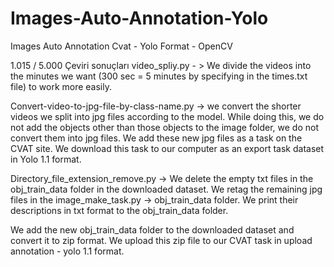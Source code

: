 # Images-Auto-Annotation-Yolo
Images Auto Annotation Cvat - Yolo Format - OpenCV


1.015 / 5.000
Çeviri sonuçları
video_spliy.py - > We divide the videos into the minutes we want (300 sec = 5 minutes by specifying in the times.txt file) to work more easily.


Convert-video-to-jpg-file-by-class-name.py -> we convert the shorter videos we split into jpg files according to the model. While doing this, we do not add the objects other than those objects to the image folder, we do not convert them into jpg files.
We add these new jpg files as a task on the CVAT site. We download this task to our computer as an export task dataset in Yolo 1.1 format.


Directory_file_extension_remove.py -> We delete the empty txt files in the obj_train_data folder in the downloaded dataset.
We retag the remaining jpg files in the image_make_task.py -> obj_train_data folder. We print their descriptions in txt format to the obj_train_data folder.


We add the new obj_train_data folder to the downloaded dataset and convert it to zip format. We upload this zip file to our CVAT task in upload annotation - yolo 1.1 format.
